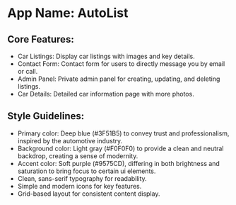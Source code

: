 # **App Name**: AutoList

## Core Features:

- Car Listings: Display car listings with images and key details.
- Contact Form: Contact form for users to directly message you by email or call.
- Admin Panel: Private admin panel for creating, updating, and deleting listings.
- Car Details: Detailed car information page with more photos.

## Style Guidelines:

- Primary color: Deep blue (#3F51B5) to convey trust and professionalism, inspired by the automotive industry.
- Background color: Light gray (#F0F0F0) to provide a clean and neutral backdrop, creating a sense of modernity.
- Accent color: Soft purple (#9575CD), differing in both brightness and saturation to bring focus to certain ui elements.
- Clean, sans-serif typography for readability.
- Simple and modern icons for key features.
- Grid-based layout for consistent content display.